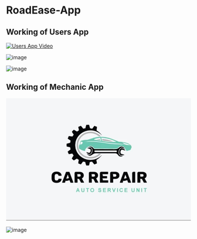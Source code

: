 # RoadEase-App

## Working of Users App

[![Users App Video]()](https://github.com/Shreyak810/RoadEase-App/assets/113600207/00a5e4b1-68c9-4c77-870e-d2b4e642a0da)

![image](https://github.com/user-attachments/assets/b55584b9-2a20-4d46-bd13-0cc80b63604c)

![image](https://github.com/user-attachments/assets/13cce537-a048-4a7d-9d99-cb4024550766)



## Working of Mechanic App

[![Mechanic App Video](https://github.com/Shreyak810/RoadEase-App/blob/main/drivers_app/images/logo1.jpg?raw=true)](https://github.com/Shreyak810/RoadEase-App/assets/113600207/ed3869d6-94c0-44ca-8a5c-02d7bcde3030)

![image](https://github.com/user-attachments/assets/a880bb97-2e32-446b-b32d-6b925e03e85f)


